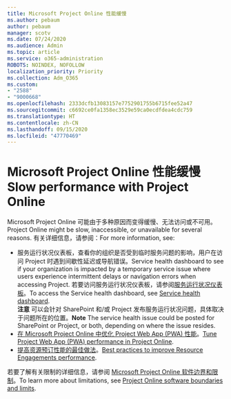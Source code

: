 ```yaml
---
title: Microsoft Project Online 性能缓慢
ms.author: pebaum
author: pebaum
manager: scotv
ms.date: 07/24/2020
ms.audience: Admin
ms.topic: article
ms.service: o365-administration
ROBOTS: NOINDEX, NOFOLLOW
localization_priority: Priority
ms.collection: Adm_O365
ms.custom:
- "2588"
- "9000668"
ms.openlocfilehash: 2333dcfb13083157e7752901755b6715fee52a47
ms.sourcegitcommit: c6692ce0fa1358ec3529e59ca0ecdfdea4cdc759
ms.translationtype: HT
ms.contentlocale: zh-CN
ms.lasthandoff: 09/15/2020
ms.locfileid: "47770469"
---
```

# <a name="slow-performance-with-project-online"></a><span data-ttu-id="88371-102">Microsoft Project Online 性能缓慢</span><span class="sxs-lookup"><span data-stu-id="88371-102">Slow performance with Project Online</span></span>

<span data-ttu-id="88371-103">Microsoft Project Online 可能由于多种原因而变得缓慢、无法访问或不可用。</span><span class="sxs-lookup"><span data-stu-id="88371-103">Project Online might be slow, inaccessible, or unavailable for several reasons.</span></span> <span data-ttu-id="88371-104">有关详细信息，请参阅：</span><span class="sxs-lookup"><span data-stu-id="88371-104">For more information, see:</span></span>

- <span data-ttu-id="88371-105">服务运行状况仪表板，查看你的组织是否受到临时服务问题的影响，用户在访问 Project 时遇到间歇性延迟或导航错误。</span><span class="sxs-lookup"><span data-stu-id="88371-105">Service health dashboard to see if your organization is impacted by a temporary service issue where users experience intermittent delays or navigation errors when accessing Project.</span></span> <span data-ttu-id="88371-106">若要访问服务运行状况仪表板，请参阅[服务运行状况仪表板](https://admin.microsoft.com/AdminPortal/Home#/servicehealth)。</span><span class="sxs-lookup"><span data-stu-id="88371-106">To access the Service health dashboard, see [Service health dashboard](https://admin.microsoft.com/AdminPortal/Home#/servicehealth).</span></span></br>
    <span data-ttu-id="88371-107">**注意**  可以会针对 SharePoint 和/或 Project 发布服务运行状况问题，具体取决于问题所在的位置。</span><span class="sxs-lookup"><span data-stu-id="88371-107">**Note**  The service health issue could be posted for SharePoint or Project, or both, depending on where the issue resides.</span></span>
- <span data-ttu-id="88371-108">[在 Microsoft Project Online 中优化 Project Web App (PWA) 性能](https://docs.microsoft.com/projectonline/tune-project-online-performance)。</span><span class="sxs-lookup"><span data-stu-id="88371-108">[Tune Project Web App (PWA) performance in Project Online](https://docs.microsoft.com/projectonline/tune-project-online-performance).</span></span>
- <span data-ttu-id="88371-109">[提高资源预订性能的最佳做法](https://docs.microsoft.com/projectonline/best-practices-to-improve-resource-engagements-performance)。</span><span class="sxs-lookup"><span data-stu-id="88371-109">[Best practices to improve Resource Engagements performance](https://docs.microsoft.com/projectonline/best-practices-to-improve-resource-engagements-performance).</span></span>

<span data-ttu-id="88371-110">若要了解有关限制的详细信息，请参阅 [Microsoft Project Online 软件边界和限制](https://docs.microsoft.com/projectonline/project-online-software-boundaries-and-limits)。</span><span class="sxs-lookup"><span data-stu-id="88371-110">To learn more about limitations, see [Project Online software boundaries and limits](https://docs.microsoft.com/projectonline/project-online-software-boundaries-and-limits).</span></span>